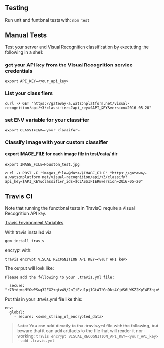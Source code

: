 ## Testing

Run unit and funtional tests with:
`npm test`

## Manual Tests

Test your server and Visual Recognition classification by exectuting
the following in a shell:

### get your API key from the Visual Recognition service credentials
```
export API_KEY=<your_api_key>
```

### List your classifiers
```
curl -X GET "https://gateway-a.watsonplatform.net/visual-recognition/api/v3/classifiers?api_key=$API_KEY&version=2016-05-20"
```

### set ENV variable for your classifier
```
export CLASSIFIER=<your_classifer>
```

### Classify image with your custom classifier
#### export IMAGE_FILE for each image file in test/data/ dir
```
export IMAGE_FILE=Houston_test.jpg

curl -X POST -F "images_file=@data/$IMAGE_FILE" "https://gateway-a.watsonplatform.net/visual-recognition/api/v3/classify?api_key=$API_KEY&classifier_ids=$CLASSIFIER&version=2016-05-20"
```

## Travis CI

Note that running the functional tests in TravisCI require a Visual
Recognition API key.

[Travis Environment Variables](https://docs.travis-ci.com/user/environment-variables/#Defining-encrypted-variables-in-.travis.yml)

With travis installed via

 `gem install travis`

 encrypt with:

`travis encrypt VISUAL_RECOGNITION_API_KEY=<your_API_key>`

The output will look like:
```
Please add the following to your .travis.yml file:

  secure: "r7R+dsmsMYOwPSwq32EG2+qtw49/2nIiEvU1pj1GtATfGnDkt4YjdS6LWKZ2KpE4F3hjx9QqQsJVnZS2O/1EZmZWeS6Gjv3g/uTxvuz8djfrBGkT65tL9pILT1mviQxt3Uf4W/mZxAveVHq6aYST7NI716+1eTBEUXCHR2TEA0zbsaPvbMprRz2Kz8ixLc0eT9umXjlvK+EUP6H+wtlKUltN2k1PYd<snip_for_brevity>"
```

Put this in your .travis.yml file like this:
```
env:
  global:
    - secure: <some_string_of_encrypted_data>
```

> Note: You can add directly to the .travis.yml file with the following, but beware that it can add artifacts to the file that will render it non-working: `travis encrypt VISUAL_RECOGNITION_API_KEY=<your_API_key> --add .travis.yml`
